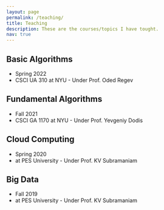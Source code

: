```yaml
---
layout: page
permalink: /teaching/
title: Teaching
description: These are the courses/topics I have tought.
nav: true
---
```


<h2 class="year">Basic Algorithms</h2>
<ul>
    <li>Spring 2022</li>
    <li>CSCI UA 310 at NYU - Under Prof. Oded Regev </li>
</ul>

<h2 class="year">Fundamental Algorithms</h2>
<ul>
    <li>Fall 2021</li>
    <li>CSCI GA 1170 at NYU - Under Prof. Yevgeniy Dodis </li>
</ul>


<h2 class="year">Cloud Computing</h2>
<ul>
    <li>Spring 2020</li>
    <li>at PES University - Under Prof. KV Subramaniam </li>
</ul>

<h2 class="year">Big Data</h2>
<ul>
    <li>Fall 2019</li>
    <li>at PES University - Under Prof. KV Subramaniam </li>
</ul>
